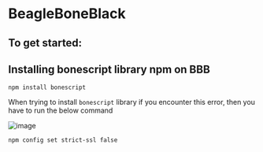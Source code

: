# BeagleBoneBlack


## To get started:


## Installing bonescript library npm on BBB
```
npm install bonescript 
```
When trying to install `bonescript` library if you encounter this error, then you have to run the below command

![image](https://user-images.githubusercontent.com/14288989/200523393-5198a279-b4e0-411c-ad77-56ad86ca154a.png)

```
npm config set strict-ssl false
```

